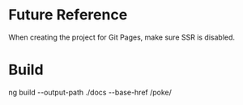 # Future Reference

When creating the project for Git Pages, make sure SSR is disabled.

# Build

ng build --output-path ./docs --base-href /poke/
